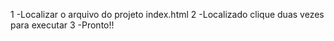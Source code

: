 1 -Localizar o arquivo do projeto index.html
2 -Localizado clique duas vezes para executar
3 -Pronto!!
